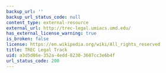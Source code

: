 ```yaml
---
backup_url: ''
backup_url_status_code: null
content_type: external-resource
external_url: http://trec-legal.umiacs.umd.edu/
has_external_license_warning: true
is_broken: false
license: https://en.wikipedia.org/wiki/All_rights_reserved
title: TREC Legal Track
uid: a3d5d86e-352a-4edd-8230-3607cc3e6b4f
url_status_code: 200
---
```

